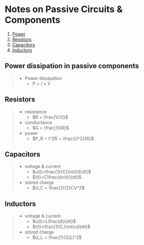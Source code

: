 # Notes on Passive Circuits & Components
1. [Power](#power)
2. [Resistors](#resistors)
3. [Capacitors](#capacitors)
4. [Inductors](#inductors)

## Power dissipation in passive components <a name="power"></a>
>- Power dissipation
>   - $P = I \times V$

## Resistors <a name="resistors"></a>
>- resistance
>   - $R = \frac{V}{I}$
>- conductance
>   - $G = \frac{1}{R}$
>- power
>   - $P_R = I^2R = \frac{U^2}{R}$

## Capacitors <a name="capacitors"></a>
>- voltage & current
>   - $u(t)=\frac{1}{C}\int{i(t)dt}$
>   - $i(t)=C\frac{dv(t)}{dt}$
>- stored charge
>   - $U_C = \frac{1}{2}CV^2$

## Inductors <a name="inductors"></a>
>- voltage & current
>   - $u(t)=L\frac{di}{dt}$
>   - $i(t)=\frac{1}{L}\int{u(t)dt}$
>- stored charge
>   - $U_L = \frac{1}{2}LI^2$